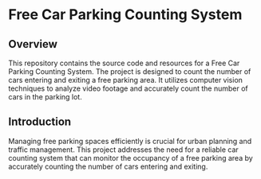 # Free Car Parking Counting System
## Overview
This repository contains the source code and resources for a Free Car Parking Counting System. The project is designed to count the number of cars entering and exiting a free parking area. It utilizes computer vision techniques to analyze video footage and accurately count the number of cars in the parking lot.
## Introduction
Managing free parking spaces efficiently is crucial for urban planning and traffic management. This project addresses the need for a reliable car counting system that can monitor the occupancy of a free parking area by accurately counting the number of cars entering and exiting.

